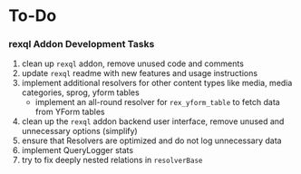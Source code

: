 # To-Do

### rexql Addon Development Tasks

1. clean up `rexql` addon, remove unused code and comments
2. update `rexql` readme with new features and usage instructions
3. implement additional resolvers for other content types like media, media categories, sprog, yform tables
   - implement an all-round resolver for `rex_yform_table` to fetch data from YForm tables
4. clean up the `rexql` addon backend user interface, remove unused and unnecessary options (simplify)
5. ensure that Resolvers are optimized and do not log unnecessary data
6. implement QueryLogger stats
7. try to fix deeply nested relations in `resolverBase`
